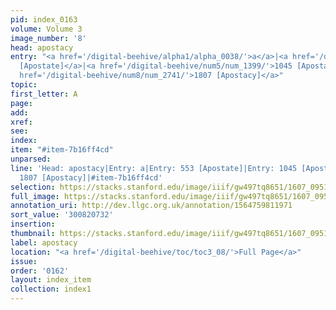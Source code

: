 ```yaml
---
pid: index_0163
volume: Volume 3
image_number: '8'
head: apostacy
entry: "<a href='/digital-beehive/alpha1/alpha_0038/'>a</a>|<a href='/digital-beehive/num3/num_0701/'>553
  [Apostate]</a>|<a href='/digital-beehive/num5/num_1399/'>1045 [Apostacy]</a>|<a
  href='/digital-beehive/num8/num_2741/'>1807 [Apostacy]</a>"
topic:
first_letter: A
page:
add:
xref:
see:
index:
item: "#item-7b16ff4cd"
unparsed:
line: 'Head: apostacy|Entry: a|Entry: 553 [Apostate]|Entry: 1045 [Apostacy]|Entry:
  1807 [Apostacy]|#item-7b16ff4cd'
selection: https://stacks.stanford.edu/image/iiif/gw497tq8651/1607_0951/1083,732,741,99/full/0/default.jpg
full_image: https://stacks.stanford.edu/image/iiif/gw497tq8651/1607_0951/full/full/0/default.jpg
annotation_uri: http://dev.llgc.org.uk/annotation/1564759811971
sort_value: '300820732'
insertion:
thumbnail: https://stacks.stanford.edu/image/iiif/gw497tq8651/1607_0951/1083,732,741,99/150,/0/default.jpg
label: apostacy
location: "<a href='/digital-beehive/toc/toc3_08/'>Full Page</a>"
issue:
order: '0162'
layout: index_item
collection: index1
---
```

